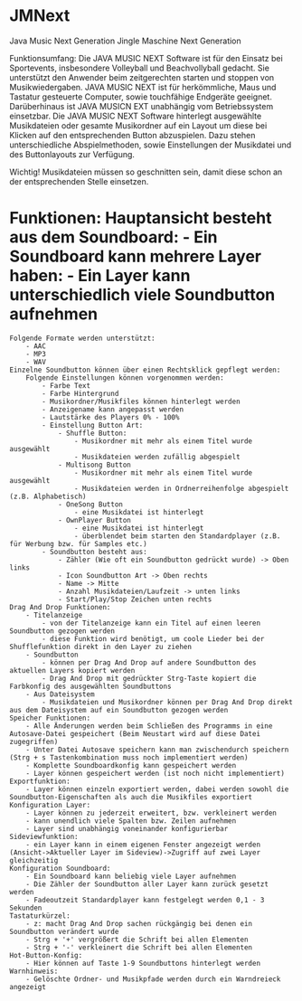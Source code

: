 # JMNext 

Java Music Next Generation
Jingle Maschine Next Generation

Funktionsumfang:
Die JAVA MUSIC NEXT Software ist für den Einsatz bei Sportevents, insbesondere Volleyball und Beachvollyball gedacht. Sie unterstützt den Anwender beim zeitgerechten starten und stoppen von Musikwiedergaben. JAVA MUSIC NEXT ist für herkömmliche, Maus und Tastatur gesteuerte Computer, sowie touchfähige Endgeräte geeignet. Darüberhinaus ist JAVA MUSICN EXT unabhängig vom Betriebssystem einsetzbar. Die JAVA MUSIC NEXT Software hinterlegt ausgewählte Musikdateien oder gesamte Musikordner auf ein Layout um diese bei Klicken auf den entsprechenden Button abzuspielen. Dazu stehen unterschiedliche Abspielmethoden, sowie Einstellungen der Musikdatei und des Buttonlayouts zur Verfügung. 

Wichtig! Musikdateien müssen so geschnitten sein, damit diese schon an der entsprechenden Stelle einsetzen.

Funktionen: 
	Hauptansicht besteht aus dem Soundboard:
		- Ein Soundboard kann mehrere Layer haben:
			- Ein Layer kann unterschiedlich viele Soundbutton aufnehmen
========================================================================
	Folgende Formate werden unterstützt: 
		- AAC 
		- MP3
		- WAV
	Einzelne Soundbutton können über einen Rechtsklick gepflegt werden:
		Folgende Einstellungen können vorgenommen werden:
			- Farbe Text
			- Farbe Hintergrund
			- Musikordner/Musikfiles können hinterlegt werden
			- Anzeigename kann angepasst werden
			- Lautstärke des Players 0% - 100%
			- Einstellung Button Art:
				- Shuffle Button:
					- Musikordner mit mehr als einem Titel wurde ausgewählt
					- Musikdateien werden zufällig abgespielt
				- Multisong Button
					- Musikordner mit mehr als einem Titel wurde ausgewählt
					- Musikdateien werden in Ordnerreihenfolge abgespielt (z.B. Alphabetisch)
				- OneSong Button
					- eine Musikdatei ist hinterlegt
				- OwnPlayer Button
					- eine Musikdatei ist hinterlegt
					- überblendet beim starten den Standardplayer (z.B. für Werbung bzw. für Samples etc.)
			- Soundbutton besteht aus:
				- Zähler (Wie oft ein Soundbutton gedrückt wurde) -> Oben links
				- Icon Soundbutton Art -> Oben rechts
				- Name -> Mitte
				- Anzahl Musikdateien/Laufzeit -> unten links
				- Start/Play/Stop Zeichen unten rechts
	Drag And Drop Funktionen:
		- Titelanzeige
			- von der Titelanzeige kann ein Titel auf einen leeren Soundbutton gezogen werden
			- diese Funktion wird benötigt, um coole Lieder bei der Shufflefunktion direkt in den Layer zu ziehen
		- Soundbutton 
			- können per Drag And Drop auf andere Soundbutton des aktuellen Layers kopiert werden
			- Drag And Drop mit gedrückter Strg-Taste kopiert die Farbkonfig des ausgewählten Soundbuttons
		- Aus Dateisystem
			- Musikdateien und Musikordner können per Drag And Drop direkt aus dem Dateisystem auf ein Soundbutton gezogen werden
	Speicher Funktionen:
		- Alle Änderungen werden beim Schließen des Programms in eine Autosave-Datei gespeichert (Beim Neustart wird auf diese Datei zugegriffen)
		- Unter Datei Autosave speichern kann man zwischendurch speichern (Strg + s Tastenkombination muss noch implementiert werden)
		- Komplette Soundboardkonfig kann gespeichert werden
		- Layer können gespeichert werden (ist noch nicht implementiert)
	Exportfunktion:		
		- Layer können einzeln exportiert werden, dabei werden sowohl die Soundbutton-Eigenschaften als auch die Musikfiles exportiert
	Konfiguration Layer:
		- Layer können zu jederzeit erweitert, bzw. verkleinert werden
		- kann unendlich viele Spalten bzw. Zeilen aufnehmen
		- Layer sind unabhängig voneinander konfigurierbar
	Sideviewfunktion:
		- ein Layer kann in einem eigenen Fenster angezeigt werden (Ansicht->Aktueller Layer im Sideview)->Zugriff auf zwei Layer gleichzeitig
	Konfiguration Soundboard:
		- Ein Soundboard kann beliebig viele Layer aufnehmen
		- Die Zähler der Soundbutton aller Layer kann zurück gesetzt werden
		- Fadeoutzeit Standardplayer kann festgelegt werden 0,1 - 3 Sekunden
	Tastaturkürzel:
		- z: macht Drag And Drop sachen rückgängig bei denen ein Soundbutton verändert wurde
		- Strg + '+' vergrößert die Schrift bei allen Elementen
		- Strg + '-' verkleinert die Schrift bei allen Elementen
	Hot-Button-Konfig:
		- Hier können auf Taste 1-9 Soundbuttons hinterlegt werden
	Warnhinweis:
		- Gelöschte Ordner- und Musikpfade werden durch ein Warndreieck angezeigt
	
	
	